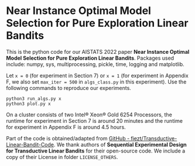 # Near Instance Optimal Model Selection for Pure Exploration Linear Bandits

This is the python code for our AISTATS 2022 paper **Near Instance Optimal Model Selection for Pure Exploration Linear Bandits**. Packages used include: numpy, sys, multiprocessing, pickle, time, logging and matplotlib.

Let `x = 0` (for experiment in Section 7) or `x = 1` (for experiment in Appendix F, we also set `max_iter = 500` in `algs_class.py` in this experiment). Use the following commands to reproduce our experiments.

```
python3 run_algs.py x
python3 plot.py x
```

On a cluster consists of two Intel® Xeon® Gold 6254 Processors, the runtime for experiment in Section 7 is around 20 minutes and the runtime for experiment in Appendix F is around 4.5 hours.

Part of the code is obtained/adapted from [GitHub - fiezt/Transductive-Linear-Bandit-Code](https://github.com/fiezt/Transductive-Linear-Bandit-Code). We thank authors of **Sequential Experimental Design for Transductive Linear Bandits** for their open-source code. We include a copy of their License in folder `LICENSE_OTHERS`.
